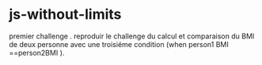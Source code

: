 # js-without-limits
premier challenge . reproduir le challenge du calcul et comparaison du BMI de deux personne avec une troisiéme condition (when person1 BMI ==person2BMI ).
